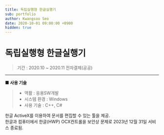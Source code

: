 ```yaml
---
title: 독립실행형 한글실행기
sub: portfolio
author: Kwangsoo Seo
date: 2020-10-01 09:00:00 +0900
hidden: true
---
```


# 독립실행형 한글실행기
> 기간 : 2020.10 ~ 2020.11
> 전자결제(공공)

---

**■ 사용 기술**

>  * 역활 : 응용SW개발
>  * 시스템 환경 : Windows
>  * 사용 기술 : C++, C#

한글 ActiveX를 이용하여 문서를 편집할 수 있는 툴을 제공.   
한글과 컴퓨터에서 한글(HWP) OCX컨트롤을 보안상 문제로 2023년 12월 31일 서비스 종료됨.